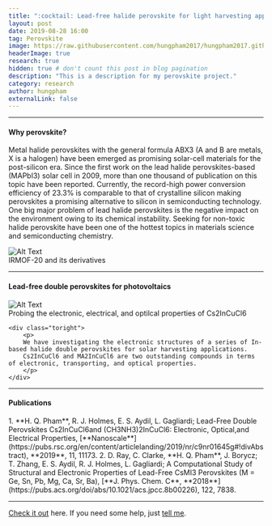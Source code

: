 ```yaml
---
title: ":cocktail: Lead-free halide perovskite for light harvesting applications"
layout: post
date: 2019-08-28 16:00
tag: Perovskite
image: https://raw.githubusercontent.com/hungpham2017/hungpham2017.github.io/master/assets/images/perovskite.png
headerImage: true
research: true
hidden: true # don't count this post in blog pagination
description: "This is a description for my perovskite project."
category: research
author: hungpham
externalLink: false
---
```


<!---
![Screenshot](https://raw.githubusercontent.com/hungpham2017/hungpham2017.github.io/master/assets/images/pDMET_screenshot.png)
--->

---
<h4>Why perovskite?</h4>
<p>
Metal halide perovskites with the general formula ABX3 (A and B are metals, X is a halogen) have been emerged as promising solar-cell materials for 
the post-silicon era. Since the first work on the lead halide perovskites-based (MAPbI3) solar cell in 2009, more than one thousand of publication on this topic have been reported. 
Currently, the record-high power conversion efficiency of 23.3% is comparable to that of crystalline silicon making perovskites a promising 
alternative to silicon in semiconducting technology. 
<br> One big major problem of lead halide perovskites is the negative impact on the environment owing to its chemical instability. 
Seeking for non-toxic halide perovskite have been one of the hottest topics in materials science and semiconducting chemistry. 
</p>
<div class="image">
    <img class="image" src="https://hungpham2017.github.io/assets/images/halideperovskite_history.png" alt="Alt Text">
    <figcaption class="caption">IRMOF-20 and its derivatives</figcaption>
</div>

---
<h4>Lead-free double perovskites for photovoltaics</h4>
<div class="side-by-side">
    <div class="toleft">
        <img class="image" src="https://hungpham2017.github.io/assets/images/Cs2InCuCl6.png" alt="Alt Text">
        <figcaption class="caption">Probing the electronic, electrical, and optilcal properties of Cs2InCuCl6</figcaption>
    </div>

    <div class="toright">
        <p>
        We have investigating the electronic structures of a series of In-based halide double perovskites for solar harvesting applications.
        Cs2InCuCl6 and MA2InCuCl6 are two outstanding compounds in terms of electronic, transporting, and optical properties. 
        </p>
    </div>
</div>


---

<h4>Publications</h4>
1. **H. Q. Pham**, R. J. Holmes, E. S. Aydil, L. Gagliardi; Lead-Free Double Perovskites Cs2InCuCl6and (CH3NH3)2InCuCl6: Electronic, Optical,and Electrical Properties, [**Nanoscale**](https://pubs.rsc.org/en/content/articlelanding/2019/nr/c9nr01645g#!divAbstract), **2019**, 11, 11173.
2. D. Ray, C. Clarke, **H. Q. Pham**, J. Borycz; T. Zhang, E. S. Aydil, R. J. Holmes, L. Gagliardi; A Computational Study of Structural and Electronic Properties of Lead-Free CsMI3 Perovskites (M = Ge, Sn, Pb, Mg, Ca, Sr, Ba), [**J. Phys. Chem. C**, **2018**](https://pubs.acs.org/doi/abs/10.1021/acs.jpcc.8b00226), 122, 7838.


---
[Check it out](https://github.com/hungpham2017/pDMET/) here.
If you need some help, just [tell me](https://github.com/hungpham2017/pDMET/issues).
